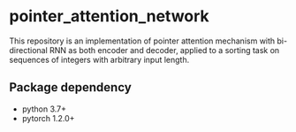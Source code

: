 # pointer_attention_network

This repository is an implementation of pointer attention mechanism with bi-directional RNN as both encoder and decoder, applied to a sorting task on sequences of integers with arbitrary input length.

## Package dependency
* python 3.7+
* pytorch 1.2.0+